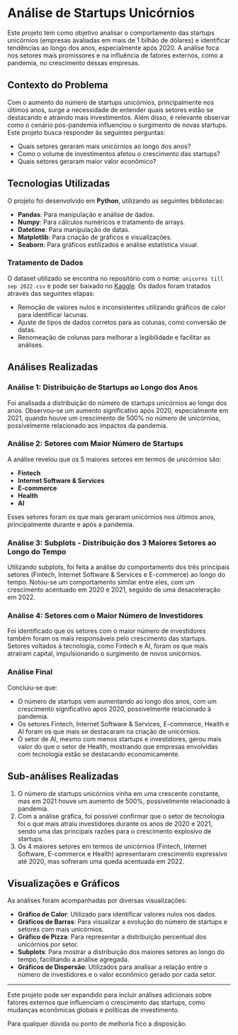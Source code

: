 # Análise de Startups Unicórnios

Este projeto tem como objetivo analisar o comportamento das startups unicórnios (empresas avaliadas em mais de 1 bilhão de dólares) e identificar tendências ao longo dos anos, especialmente após 2020. A análise foca nos setores mais promissores e na influência de fatores externos, como a pandemia, no crescimento dessas empresas.

## Contexto do Problema

Com o aumento do número de startups unicórnios, principalmente nos últimos anos, surge a necessidade de entender quais setores estão se destacando e atraindo mais investimentos. Além disso, é relevante observar como o cenário pós-pandemia influenciou o surgimento de novas startups. Este projeto busca responder às seguintes perguntas:

- Quais setores geraram mais unicórnios ao longo dos anos?
- Como o volume de investimentos afetou o crescimento das startups?
- Quais setores geraram maior valor econômico?

## Tecnologias Utilizadas

O projeto foi desenvolvido em **Python**, utilizando as seguintes bibliotecas:

- **Pandas**: Para manipulação e análise de dados.
- **Numpy**: Para cálculos numéricos e tratamento de arrays.
- **Datetime**: Para manipulação de datas.
- **Matplotlib**: Para criação de gráficos e visualizações.
- **Seaborn**: Para gráficos estilizados e análise estatística visual.

### Tratamento de Dados

O dataset utilizado se encontra no repositório com o nome: `unicorns till sep 2022.csv` e pode ser baixado no [Kaggle](https://www.kaggle.com/). Os dados foram tratados através das seguintes etapas:

- Remoção de valores nulos e inconsistentes utilizando gráficos de calor para identificar lacunas.
- Ajuste de tipos de dados corretos para as colunas, como conversão de datas.
- Renomeação de colunas para melhorar a legibilidade e facilitar as análises.

## Análises Realizadas

### Análise 1: Distribuição de Startups ao Longo dos Anos

Foi analisada a distribuição do número de startups unicórnios ao longo dos anos. Observou-se um aumento significativo após 2020, especialmente em 2021, quando houve um crescimento de 500% no número de unicórnios, possivelmente relacionado aos impactos da pandemia.

### Análise 2: Setores com Maior Número de Startups

A análise revelou que os 5 maiores setores em termos de unicórnios são:

- **Fintech**
- **Internet Software & Services**
- **E-commerce**
- **Health**
- **AI**

Esses setores foram os que mais geraram unicórnios nos últimos anos, principalmente durante e após a pandemia.

### Análise 3: Subplots - Distribuição dos 3 Maiores Setores ao Longo do Tempo

Utilizando subplots, foi feita a análise do comportamento dos três principais setores (Fintech, Internet Software & Services e E-commerce) ao longo do tempo. Notou-se um comportamento similar entre eles, com um crescimento acentuado em 2020 e 2021, seguido de uma desaceleração em 2022.

### Análise 4: Setores com o Maior Número de Investidores

Foi identificado que os setores com o maior número de investidores também foram os mais responsáveis pelo crescimento das startups. Setores voltados à tecnologia, como Fintech e AI, foram os que mais atraíram capital, impulsionando o surgimento de novos unicórnios.

### Análise Final

Concluiu-se que:

- O número de startups vem aumentando ao longo dos anos, com um crescimento significativo após 2020, possivelmente relacionado à pandemia.
- Os setores Fintech, Internet Software & Services, E-commerce, Health e AI foram os que mais se destacaram na criação de unicórnios.
- O setor de AI, mesmo com menos startups e investidores, gerou mais valor do que o setor de Health, mostrando que empresas envolvidas com tecnologia estão se destacando economicamente.

## Sub-análises Realizadas

1. O número de startups unicórnios vinha em uma crescente constante, mas em 2021 houve um aumento de 500%, possivelmente relacionado à pandemia.
2. Com a análise gráfica, foi possível confirmar que o setor de tecnologia foi o que mais atraiu investidores durante os anos de 2020 e 2021, sendo uma das principais razões para o crescimento explosivo de startups.
3. Os 4 maiores setores em termos de unicórnios (Fintech, Internet Software, E-commerce e Health) apresentaram crescimento expressivo até 2020, mas sofreram uma queda acentuada em 2022.

## Visualizações e Gráficos

As análises foram acompanhadas por diversas visualizações:

- **Gráfico de Calor**: Utilizado para identificar valores nulos nos dados.
- **Gráficos de Barras**: Para visualizar a evolução do número de startups e setores com mais unicórnios.
- **Gráfico de Pizza**: Para representar a distribuição percentual dos unicórnios por setor.
- **Subplots**: Para mostrar a distribuição dos maiores setores ao longo do tempo, facilitando a análise agregada.
- **Gráficos de Dispersão**: Utilizados para analisar a relação entre o número de investidores e o valor econômico gerado por cada setor.

---

Este projeto pode ser expandido para incluir análises adicionais sobre fatores externos que influenciam o crescimento das startups, como mudanças econômicas globais e políticas de investimento.

Para qualquer dúvida ou ponto de melhoria fico a disposição.
